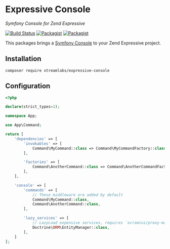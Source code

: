 # Expressive Console

_Symfony Console for Zend Expressive_

[![Build Status](https://travis-ci.org/xtreamlabs/expressive-messenger.svg)](https://travis-ci.org/xtreamlabs/expressive-messenger)
[![Packagist](https://img.shields.io/packagist/v/xtreamlabs/expressive-messenger.svg)](https://packagist.org/packages/xtreamlabs/expressive-messenger)
[![Packagist](https://img.shields.io/packagist/vpre/xtreamlabs/expressive-messenger.svg)](https://packagist.org/packages/xtreamlabs/expressive-messenger)

This packages brings a [Symfony Console](https://github.com/symfony/console) to your Zend Expressive project.

## Installation

    composer require xtreamlabs/expressive-console

## Configuration

```php
<?php

declare(strict_types=1);

namespace App;

use App\Command;

return [
    'dependencies' => [
        'invokables' => [
            Command\MyCommand::class => Command\MyCommandFactory::class,
        ],

        'factories' => [
            Command\AnotherCommand::class => Command\AnotherCommandFactory::class,
        ],
    ],

    'console' => [
        'commands' => [
            // These middleware are added by default
            Command\MyCommand::class,
            Command\AnotherCommand::class,
        ],

        'lazy_services' => [
            // LazyLoad expensive services, requires `ocramius/proxy-manager`
            Doctrine\ORM\EntityManager::class,
        ],
    ]
];
```
